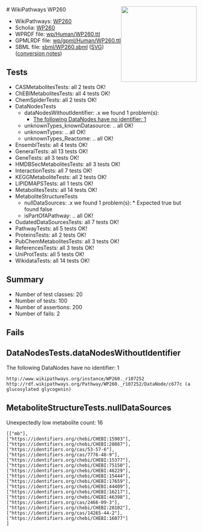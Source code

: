 <img style="float: right; width: 200px" src="../logo.png" />
# WikiPathways WP260

* WikiPathways: [WP260](https://identifiers.org/wikipathways:WP260)
* Scholia: [WP260](https://scholia.toolforge.org/wikipathways/WP260)
* WPRDF file: [wp/Human/WP260.ttl](../wp/Human/WP260.ttl)
* GPMLRDF file: [wp/gpml/Human/WP260.ttl](../wp/gpml/Human/WP260.ttl)
* SBML file: [sbml/WP260.sbml](../sbml/WP260.sbml) ([SVG](../sbml/WP260.svg)) ([conversion notes](../sbml/WP260.txt))

## Tests
* CASMetabolitesTests: all 2 tests OK!
* ChEBIMetabolitesTests: all 4 tests OK!
* ChemSpiderTests: all 2 tests OK!
* DataNodesTests
    * dataNodesWithoutIdentifier: .x we found 1 problem(s):
        * [The following DataNodes have no identifier: 1](#d2d32fa0)
    * unknownTypes_knownDatasource: .. all OK!
    * unknownTypes: .. all OK!
    * unknownTypes_Reactome: .. all OK!
* EnsemblTests: all 4 tests OK!
* GeneralTests: all 13 tests OK!
* GeneTests: all 3 tests OK!
* HMDBSecMetabolitesTests: all 3 tests OK!
* InteractionTests: all 7 tests OK!
* KEGGMetaboliteTests: all 2 tests OK!
* LIPIDMAPSTests: all 1 tests OK!
* MetabolitesTests: all 14 tests OK!
* MetaboliteStructureTests
    * nullDataSources: .x we found 1 problem(s):
            * Expected true but found false
    * isPartOfAPathway: .. all OK!
* OudatedDataSourcesTests: all 7 tests OK!
* PathwayTests: all 5 tests OK!
* ProteinsTests: all 2 tests OK!
* PubChemMetabolitesTests: all 3 tests OK!
* ReferencesTests: all 3 tests OK!
* UniProtTests: all 5 tests OK!
* WikidataTests: all 14 tests OK!


## Summary

* Number of test classes: 20
* Number of tests: 100
* Number of assertions: 200
* Number of fails: 2

## Fails

<a name="d2d32fa0" />

## DataNodesTests.dataNodesWithoutIdentifier

The following DataNodes have no identifier: 1
```
http://www.wikipathways.org/instance/WP260._r107252 http://rdf.wikipathways.org/Pathway/WP260._r107252/DataNode/c677c (a glucosylated glycogenin)
```

<a name="9190418f" />

## MetaboliteStructureTests.nullDataSources

Unexpectedly low metabolite count: 16
```
[["mb"],
["https://identifiers.org/chebi/CHEBI:15903"],
["https://identifiers.org/chebi/CHEBI:28087"],
["https://identifiers.org/cas/53-57-6"],
["https://identifiers.org/cas/7776-48-9"],
["https://identifiers.org/chebi/CHEBI:15377"],
["https://identifiers.org/chebi/CHEBI:75150"],
["https://identifiers.org/chebi/CHEBI:46229"],
["https://identifiers.org/chebi/CHEBI:15444"],
["https://identifiers.org/chebi/CHEBI:17659"],
["https://identifiers.org/chebi/CHEBI:44409"],
["https://identifiers.org/chebi/CHEBI:16217"],
["https://identifiers.org/chebi/CHEBI:46398"],
["https://identifiers.org/cas/2466-09-3"],
["https://identifiers.org/chebi/CHEBI:28102"],
["https://identifiers.org/cas/14265-44-2"],
["https://identifiers.org/chebi/CHEBI:16077"]
]
```

